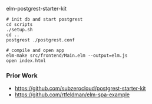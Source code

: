 elm-postgrest-starter-kit

```
# init db and start postgrest
cd scripts
./setup.sh
cd ..
postgrest ./postgrest.conf

# compile and open app
elm-make src/frontend/Main.elm --output=elm.js
open index.html
```

### Prior Work
- https://github.com/subzerocloud/postgrest-starter-kit
- https://github.com/rtfeldman/elm-spa-example
